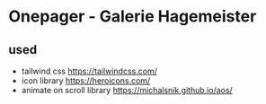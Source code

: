 # Onepager - Galerie Hagemeister

## used 
* tailwind css https://tailwindcss.com/
* icon library https://heroicons.com/
* animate on scroll library https://michalsnik.github.io/aos/